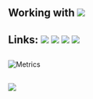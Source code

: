 
## Working with <img src="https://img.shields.io/badge/Unity-100000?style=for-the-badge&logo=unity&logoColor=white">

## Links: <a href="https://www.linkedin.com/in/lincoln-amorim-4434a0191/" target="_blank"><img src="https://img.shields.io/badge/LinkedIn-0077B5?style=for-the-badge&logo=linkedin&logoColor=white" target="_blank"></a> <a href = "mailto: lincolnmamorim@hotmail.com"><img src="https://img.shields.io/badge/Microsoft_Outlook-0078D4?style=for-the-badge&logo=microsoft-outlook&logoColor=white" target="_blank"></a> <a href="https://www.instagram.com/lolincoln.cs/" target="_blank"><img src="https://img.shields.io/badge/-Instagram-%23E4405F?style=for-the-badge&logo=instagram&logoColor=white" target="_blank"></a> <a href="https://steamcommunity.com/id/lolincolnn/" target="_blank"><img src="https://img.shields.io/badge/Steam-000000?style=for-the-badge&logo=steam&logoColor=white" target="_blank"></a>

##

![Metrics](https://metrics.lecoq.io/lolincoln?template=classic&repositories.forks=true&isocalendar=1&languages=1&achievements=1&repositories=1&repositories=100&repositories.batch=100&repositories.forks=true&repositories.affiliations=owner&isocalendar.duration=half-year&languages.limit=8&languages.sections=most-used&languages.colors=github&languages.threshold=0%25&languages.indepth=false&languages.analysis.timeout=15&languages.categories=markup%2C%20programming&languages.recent.categories=markup%2C%20programming&languages.recent.load=300&languages.recent.days=14&achievements.threshold=C&achievements.secrets=true&achievements.display=detailed&achievements.limit=0&repositories.featured=lolincoln%2Ffimosebot%2C%20lolincoln%2Fbctbot&config.timezone=America%2FCuiaba&config.display=large)

##

[![](https://user-images.githubusercontent.com/22963968/130322172-4e4996cd-eb3d-4013-9fc2-47e573413310.png)](#)
